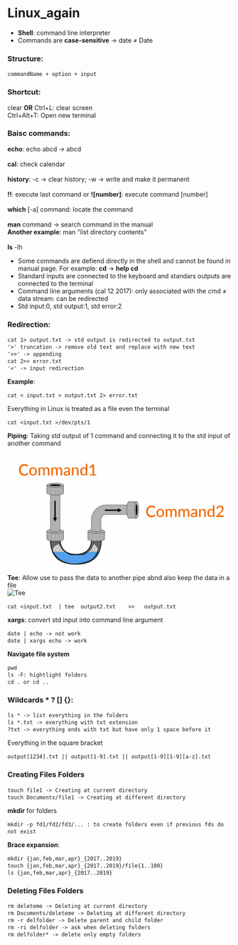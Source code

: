 # Linux_again
- **Shell**: command line interpreter<br>
- Commands are **case-sensitive** -> date ≠ Date
### **Structure**:

    commandName + option + input
  
### **Shortcut**:
clear **OR** Ctrl+L: clear screen<br>
Ctrl+Alt+T: Open new terminal

### **Baisc commands**:
**echo**: echo abcd -> abcd<br><br>
**cal**: check calendar<br><br>
**history**: -c -> clear history; -w -> write and make it permanent<br><br>
**!!**: execute last command or **![number]**: execute command [number]<br><br>
**which** [-a] command: locate the command<br><br>
**man** command -> search command in the manual<br>
**Another example**: man "list directory contents"<br><br>
**ls** -lh
+ Some commands are defiend directly in the shell and cannot be found in manual page. For example: **cd** -> **help cd**
+ Standard inputs are connected to the keyboard and standars outputs are connected to the terminal
+ Command line arguments (cal 12 2017): only associated with the cmd ≠ data stream: can be redirected
+ Std input:0, std output:1, std error:2<br>

### **Redirection**:

    cat 1> output.txt -> std output is redirected to output.txt
    '>' truncation -> remove old text and replace with new text
    '>>' -> appending
    cat 2>> error.txt
    '<' -> input redirection
    
**Example**:

    cat < input.txt > output.txt 2> error.txt

Everything in Linux is treated as a file even the terminal

    cat <input.txt >/dev/pts/1
    
**Piping**: Taking std output of 1 command and connecting it to the std input of another command
![Piping](https://github.com/hyhung12/Linux_again/blob/main/piping.PNG)<br>
**Tee**: Allow use to pass the data to another pipe abnd also keep the data in a file<br>
![Tee](https://upload.wikimedia.org/wikipedia/commons/thumb/2/24/Tee.svg/400px-Tee.svg.png)

    cat <input.txt  | tee  output2.txt    >>   output.txt
**xargs**: convert std input into command line argument

    date | echo -> not work
    date | xargs echo -> work
    
**Navigate file system**

    pwd
    ls -F: hightlight folders
    cd . or cd ..

### **Wildcards * ? [] {}**:

    ls * -> list everything in the folders
    ls *.txt -> everything with txt extension
    ?txt -> everything ends with txt but have only 1 space before it
    
Everything in the square bracket

    output[1234].txt || output[1-9].txt || output[1-9][1-9][a-z].txt

### **Creating Files  Folders**

    touch file1 -> Creating at current directory
    touch Documents/file1 -> Creating at different directory
    
**mkdir** for folders

    mkdir -p fd1/fd2/fd3/... : to create folders even if previous fds do not exist
    
**Brace expansion**:

    mkdir {jan,feb,mar,apr}_{2017..2019}
    touch {jan,feb,mar,apr}_{2017..2019}/file{1..100}
    ls {jan,feb,mar,apr}_{2017..2019}
    
### **Deleting Files Folders**

    rm deleteme -> Deleting at current directory
    rm Documents/deleteme -> Deleting at different directory
    rm -r delfolder -> Delete parent and child folder
    rm -ri delfolder -> ask when deleting folders
    rm delfolder* -> delete only empty folders


